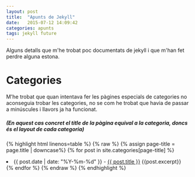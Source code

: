 ```yaml
---
layout: post
title:  "Apunts de Jekyll"
date:   2015-07-12 14:09:42
categories: apunts
tags: jekyll future
---
```

Alguns detalls que m'he trobat poc documentats de jekyll i que m'han fet perdre alguna estona.

Categories
==========

M'he trobat que quan intentava fer les pàgines especials de categories no aconseguia trobar les categories, no se com he trobat que havia de passar a minúscules i llavors ja ha funcionat.

##### (En aquest cas concret el title de la pàgina equival a la categoria, doncs és el layout de cada categoria)

{% highlight html linenos=table %}
    {% raw %}
        {% assign page-title = page.title | downcase%}
{% for post in site.categories[page-title] %}
    <li>
        <time>{{ post.date | date: "%Y-%m-%d" }}</time> -
        <a href="{{ post.url | prepend: site.baseurl }}">{{ post.title }}</a>
        {{post.excerpt}}
    </li>
{% endfor %}
    {% endraw %}
{% endhighlight %}
